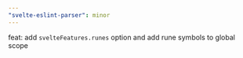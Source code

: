 ```yaml
---
"svelte-eslint-parser": minor
---
```


feat: add `svelteFeatures.runes` option and add rune symbols to global scope
